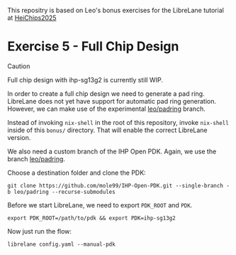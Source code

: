 

This repositry is based on Leo's bonus exercises for the LibreLane tutorial at [HeiChips2025](https://github.com/mole99/heichips25-workshop-fork/tree/main/bonus)

# Exercise 5 - Full Chip Design


> [!CAUTION]
> Full chip design with ihp-sg13g2 is currently still WIP.

In order to create a full chip design we need to generate a pad ring. LibreLane does not yet have support for automatic pad ring generation. However, we can make use of the experimental [leo/padring](https://github.com/librelane/librelane/tree/leo/padring) branch.

Instead of invoking `nix-shell` in the root of this repository, invoke `nix-shell` inside of this `bonus/` directory. That will enable the correct LibreLane version.

We also need a custom branch of the IHP Open PDK. Again, we use the branch [leo/padring](https://github.com/mole99/IHP-Open-PDK/tree/leo/padring).

Choose a destination folder and clone the PDK:

```
git clone https://github.com/mole99/IHP-Open-PDK.git --single-branch -b leo/padring --recurse-submodules
```

Before we start LibreLane, we need to export `PDK_ROOT` and `PDK`.

```
export PDK_ROOT=/path/to/pdk && export PDK=ihp-sg13g2
```

Now just run the flow:

```
librelane config.yaml --manual-pdk
```

